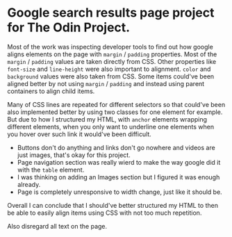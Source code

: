 # Google search results page project for The Odin Project.

Most of the work was inspecting developer tools to find out how google aligns elements on the page with `margin` / `padding` properties. Most of the `margin` / `padding` values are taken directly from CSS. Other properties like `font-size` and `line-height` were also important to alignment. `color` and `background` values were also taken from CSS. Some items could've been aligned better by not using `margin` / `padding` and instead using parent containers to align child items.

Many of CSS lines are repeated for different selectors so that could've been also implemented better by using two classes for one element for example. But due to how I structured my HTML, with `anchor` elements wrapping different elements, when you only want to underline one elements when you hover over such link it would've been difficult.

* Buttons don't do anything and links don't go nowhere and videos are just images, that's okay for this project.
* Page navigation section was really wierd to make the way google did it with the `table` element.
* I was thinking on adding an Images section but I figured it was enough already.
* Page is completely unresponsive to width change, just like it should be.

Overall I can conclude that I should've better structured my HTML to then be able to easily align items using CSS with not too much repetition.

Also disregard all text on the page.
